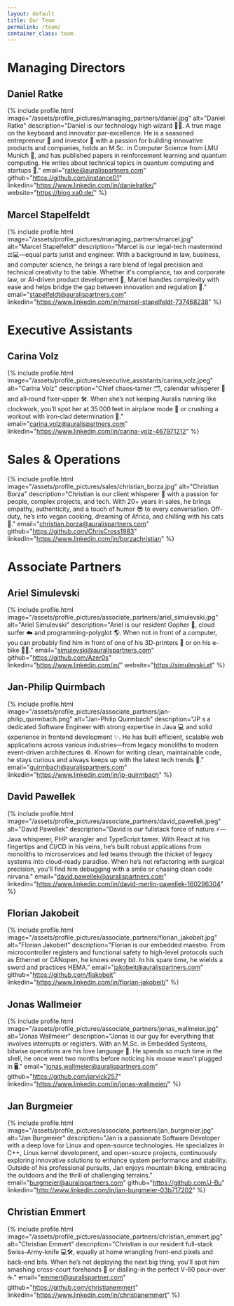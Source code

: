 ```yaml
---
layout: default
title: Our Team
permalink: /team/
container_class: team
---
```


<script src="/scripts/team.js" type="module"></script>

# Managing Directors

## Daniel Ratke

{% include profile.html 
  image="/assets/profile_pictures/managing_partners/daniel.jpg" 
  alt="Daniel Ratke" 
  description="Daniel is our technology high wizard 🧙‍♂️. A true mage on the keyboard and innovator par-excellence. He is a seasoned entrepreneur 👔 and investor 💸 with a passion for building innovative products and companies, holds an M.Sc. in Computer Science from LMU Munich 🧪, and has published papers in reinforcement learning and quantum computing. He writes about technical topics in quantum computing and startups 📝."
  email="ratke@auralispartners.com"
  github="https://github.com/instance01"
  linkedin="https://www.linkedin.com/in/danielratke/"
  website="https://blog.xa0.de/"
%}

## Marcel Stapelfeldt

{% include profile.html
  image="/assets/profile_pictures/managing_partners/marcel.jpg"
  alt="Marcel Stapelfeldt"
  description="Marcel is our legal-tech mastermind ⚖️💻—equal parts jurist and engineer. With a background in law, business, and computer science, he brings a rare blend of legal precision and technical creativity to the table. Whether it's compliance, tax and corporate law, or AI-driven product development 🤖, Marcel handles complexity with ease and helps bridge the gap between innovation and regulation 📜."
  email="stapelfeldt@auralispartners.com"
  linkedin="https://www.linkedin.com/in/marcel-stapelfeldt-737468238"
%}

# Executive Assistants

## Carina Volz

{% include profile.html
  image="/assets/profile_pictures/executive_assistants/carina_volz.jpeg"
  alt="Carina Volz"
  description="Chief chaos‑tamer 🗂️, calendar whisperer 📆 and all‑round fixer‑upper 🛠️. When she’s not keeping Auralis running like clockwork, you’ll spot her at 35 000 feet in airplane mode 🤳 or crushing a workout with iron‑clad determination 💪."
  email="carina.volz@auralispartners.com"
  linkedin="https://www.linkedin.com/in/carina-volz-467971212"
%}

# Sales & Operations

{% include profile.html
  image="/assets/profile_pictures/sales/christian_borza.jpg"
  alt="Christian Borza"
  description="Christian is our client whisperer 🤝 with a passion for people, complex projects, and tech. With 20+ years in sales, he brings empathy, authenticity, and a touch of humor 😎 to every conversation. Off-duty, he’s into vegan cooking, dreaming of Africa, and chilling with his cats 🐾."
  email="christian.borza@auralispartners.com"
  github="https://github.com/ChrisCross1983"
  linkedin="https://www.linkedin.com/in/borzachristian"
%}

# Associate Partners

## Ariel Simulevski

{% include profile.html
  image="/assets/profile_pictures/associate_partners/ariel_simulevski.jpg"
  alt="Ariel Simulevski"
  description="Ariel is our resident Gopher 🐹, cloud surfer ☁️ and programming-polyglot 🌎. When not in front of a computer, you can probably find him in front of one of his 3D-printers 🦾 or on his e-bike 🚵‍♂️."
  email="simulevski@auralispartners.com"
  github="https://github.com/Azer0s"
  linkedin="https://www.linkedin.com/in/"
  website="https://simulevski.at"
%}

## Jan-Philip Quirmbach

{% include profile.html
  image="/assets/profile_pictures/associate_partners/jan-philip_quirmbach.png"
  alt="Jan-Philip Quirmbach"
  description="JP s a dedicated Software Engineer with strong expertise in Java 💻 and solid experience in frontend development ✨. He has built efficient, scalable web applications across various industries—from legacy monoliths to modern event-driven architectures ⚙️. Known for writing clean, maintainable code, he stays curious and always keeps up with the latest tech trends 🚀."
  email="quirmbach@auralispartners.com"
  linkedin="https://www.linkedin.com/in/jp-quirmbach"
%}

## David Pawellek

{% include profile.html
  image="/assets/profile_pictures/associate_partners/david_pawellek.jpeg"
  alt="David Pawellek"
  description="David is our fullstack force of nature ⚡—Java whisperer, PHP wrangler and TypeScript tamer. With React at his fingertips and CI/CD in his veins, he’s built robust applications from monoliths to microservices and led teams through the thicket of legacy systems into cloud-ready paradise. When he’s not refactoring with surgical precision, you’ll find him debugging with a smile or chasing clean code nirvana."
  email="david.pawellek@auralispartners.com"
  linkedin="https://www.linkedin.com/in/david-merlin-pawellek-160296304"
%}

## Florian Jakobeit

{% include profile.html
  image="/assets/profile_pictures/associate_partners/florian_jakobeit.jpg"
  alt="Florian Jakobeit"
  description="Florian is our embedded maestro. From microcontroller registers and functional safety to high-level protocols such as Ethernet or CANopen, he knows every bit. In his spare time, he wields a sword and practices HEMA."
  email="jakobeit@auralispartners.com"
  github="https://github.com/fjakobeit"
  linkedin="https://www.linkedin.com/in/florian-jakobeit/"
%}

## Jonas Wallmeier

{% include profile.html
  image="/assets/profile_pictures/associate_partners/jonas_wallmeier.jpg"
  alt="Jonas Wallmeier"
  description="Jonas is our guy for everything that involves interrupts or registers. With an M.Sc. in Embedded Systems, bitwise operations are his love language 🤖. He spends so much time in the shell, he once went two months before noticing his mouse wasn't plugged in 🖥️."
  email="jonas.wallmeier@auralispartners.com"
  github="https://github.com/jarvick257"
  linkedin="https://www.linkedin.com/in/jonas-wallmeier/"
%}

## Jan Burgmeier

{% include profile.html
  image="/assets/profile_pictures/associate_partners/jan_burgmeier.jpg"
  alt="Jan Burgmeier"
  description="Jan is a passionate Software Developer with a deep love for Linux and open-source technologies. He specializes in C++, Linux kernel development, and open-source projects, continuously exploring innovative solutions to enhance system performance and stability. Outside of his professional pursuits, Jan enjoys mountain biking, embracing the outdoors and the thrill of challenging terrains."
  email="burgmeier@auralispartners.com"
  github="https://github.com/J-Bu"
  linkedin="http://www.linkedin.com/in/jan-burgmeier-03b717202"
%}

## Christian Emmert

{% include profile.html
  image="/assets/profile_pictures/associate_partners/christian_emmert.jpg"
  alt="Christian Emmert"
  description="Christian is our resident full-stack Swiss-Army-knife 💻🛠️, equally at home wrangling front-end pixels and back-end bits. When he’s not deploying the next big thing, you’ll spot him smashing cross-court forehands 🎾 or dialling-in the perfect V-60 pour-over ☕️."
  email="emmert@auralispartner.com"
  github="https://github.com/christianemmert"
  linkedin="https://www.linkedin.com/in/christianemmert"
%}